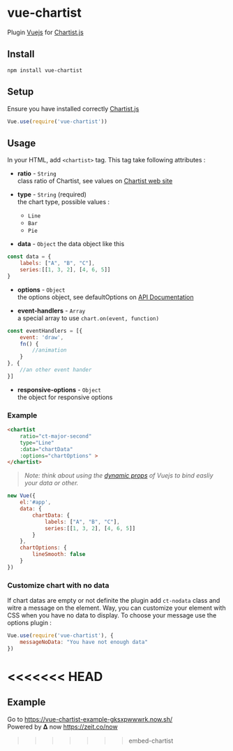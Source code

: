 vue-chartist
==============

Plugin [Vuejs](http://vuejs.org/) for [Chartist.js](https://gionkunz.github.io)

## Install
    npm install vue-chartist

## Setup
Ensure you have installed correctly [Chartist.js](https://gionkunz.github.io/chartist-js/getting-started.html)
```javascript
Vue.use(require('vue-chartist'))
```

## Usage
In your HTML, add `<chartist>` tag. This tag take following attributes :

- **ratio** - `String`  
class ratio of Chartist, see values on [Chartist web site](https://gionkunz.github.io/chartist-js/getting-started.html#as-simple-as-it-can-get)

- **type** - `String` (required)  
the chart type, possible values :
    - `Line`
    - `Bar`
    - `Pie`

- **data** - `Object`
the data object like this
```javascript
const data = {
    labels: ["A", "B", "C"],
    series:[[1, 3, 2], [4, 6, 5]]
}
```

- **options** - `Object`  
the options object, see defaultOptions on [API Documentation](https://gionkunz.github.io/chartist-js/api-documentation.html)

- **event-handlers** - `Array`  
a special array to use `chart.on(event, function)`  
```javascript
const eventHandlers = [{
    event: 'draw',
    fn() {
        //animation
    }
}, {
    //an other event hander
}]
```

- **responsive-options** - `Object`  
the object for responsive options

### Example
```html
<chartist
    ratio="ct-major-second"
    type="Line"
    :data="chartData"
    :options="chartOptions" >
</chartist>
```

>*Note: think about using the [dynamic props](http://vuejs.org/guide/components.html#Dynamic_Props) of Vuejs to bind easliy your data or other.*

```javascript
new Vue({
    el:'#app',
    data: {
        chartData: {
            labels: ["A", "B", "C"],
            series:[[1, 3, 2], [4, 6, 5]]
        }
    },
    chartOptions: {
        lineSmooth: false
    }
})
```

### Customize chart with no data
If chart datas are empty or not definite the plugin add `ct-nodata` class and witre a message on the element.
Way, you can customize your element with CSS when you have no data to display. To choose your message use the options plugin :
```javascript
Vue.use(require('vue-chartist'), {
    messageNoData: "You have not enough data"
})
```
<<<<<<< HEAD
=======

## Example
Go to https://vue-chartist-example-gksxpwwwrk.now.sh/  
Powered by 𝚫 now https://zeit.co/now
>>>>>>> embed-chartist
